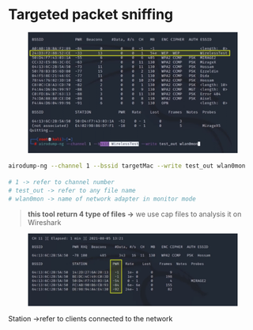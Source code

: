 # Targeted packet sniffing

<figure><img src="../../../.gitbook/assets/image 1 (1) (1) (1) (1) (1) (1).png" alt=""><figcaption></figcaption></figure>

```bash
airodump-ng --channel 1 --bssid targetMac --write test_out wlan0mon

# 1 -> refer to channel number
# test_out -> refer to any file name
# wlan0mon -> name of network adapter in monitor mode
```

> **this tool return 4 type of files →** we use cap files to analysis it on Wireshark

<figure><img src="../../../.gitbook/assets/image 2 (1) (1) (1).png" alt=""><figcaption></figcaption></figure>

Station →refer to clients connected to the network
